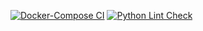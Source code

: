 [![Docker-Compose CI](https://github.com/ipkstef/OcrPdf-Translator/actions/workflows/dockercompose-image.yml/badge.svg)](https://github.com/ipkstef/OcrPdf-Translator/actions/workflows/dockercompose-image.yml)
[![Python Lint Check](https://github.com/ipkstef/OcrPdf-Translator/actions/workflows/python-lint.yml/badge.svg)](https://github.com/ipkstef/OcrPdf-Translator/actions/workflows/python-lint.yml)